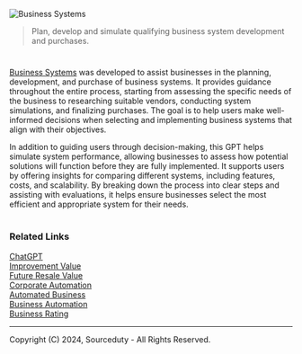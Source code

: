 ![Business Systems](https://github.com/user-attachments/assets/3dbbfd4a-c259-45d6-9c06-07b5e8a95ddd)

> Plan, develop and simulate qualifying business system development and purchases.

#

[Business Systems](https://chatgpt.com/g/g-I4ACxYPf3-business-systems) was developed to assist businesses in the planning, development, and purchase of business systems. It provides guidance throughout the entire process, starting from assessing the specific needs of the business to researching suitable vendors, conducting system simulations, and finalizing purchases. The goal is to help users make well-informed decisions when selecting and implementing business systems that align with their objectives.

In addition to guiding users through decision-making, this GPT helps simulate system performance, allowing businesses to assess how potential solutions will function before they are fully implemented. It supports users by offering insights for comparing different systems, including features, costs, and scalability. By breaking down the process into clear steps and assisting with evaluations, it helps ensure businesses select the most efficient and appropriate system for their needs.

#
### Related Links

[ChatGPT](https://github.com/sourceduty/ChatGPT)
<br>
[Improvement Value](https://github.com/sourceduty/Improvement_Value)
<br>
[Future Resale Value](https://github.com/sourceduty/Future_Resale_Value)
<br>
[Corporate Automation](https://github.com/sourceduty/Corporate_Automation)
<br>
[Automated Business](https://github.com/sourceduty/Automated_Business)
<br>
[Business Automation](https://github.com/sourceduty/Business_Automation)
<br>
[Business Rating](https://github.com/sourceduty/Business_Rating)

***
Copyright (C) 2024, Sourceduty - All Rights Reserved.
